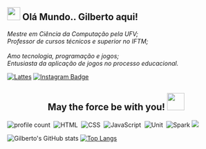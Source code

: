 

<h2><img src="https://scontent.fpoj1-1.fna.fbcdn.net/v/t1.6435-9/122136124_4002426903106932_3677567955277411618_n.jpg?_nc_cat=109&ccb=1-5&_nc_sid=174925&_nc_eui2=AeEzkIcgcPkjAxekfIptUs61DP_B87BqFwcM_8HzsGoXB7UsSBlnN9Y7i-ar5h6yGjGpKWb6L9BrwaRbCqUHZ35l&_nc_ohc=ioYbpkA9ruYAX_g-GoB&_nc_ht=scontent.fpoj1-1.fna&oh=8f45aa578f4ab50a35f36c6adb3ce72e&oe=61D63DD6" width="30">  Olá Mundo.. Gilberto aqui!</h2>

<p><em>Mestre em Ciência da Computação pela UFV;</br>Professor de cursos técnicos e superior no IFTM;</br></br>Amo tecnologia, programação e jogos;</BR>Entusiasta da aplicação de jogos no processo educacional.
</em></p>


[![Lattes](https://img.shields.io/badge/-CNPq_Lattes-5B0EC0?style=flat-square&link=http://lattes.cnpq.br/7059390537752738)](http://lattes.cnpq.br/7059390537752738) [![Instagram Badge](https://img.shields.io/badge/-Instagram-5B0EC0?style=flat-square&labelColor=5B0EC0&logo=instagram&logoColor=white&link=https://www.instagram.com/gilbertovoliveira/)](https://www.instagram.com/gilbertovoliveira/)

  <h2 align="center"> May the force be with you! <img src="https://www.pinclipart.com/picdir/big/570-5708997_baby-yoda-png-picture-baby-yoda-transparent-background.png" width="40"></h2> 




![profile count](https://komarev.com/ghpvc/?username=gvoliveira&color=5B0EC0&style=flat-square)&nbsp;
![HTML](https://img.shields.io/badge/-HTML-E0661A?style=flat&logo=HTML5&logoColor=white)&nbsp;
![CSS](https://img.shields.io/badge/-CSS-264de4?style=flat&logo=CSS3&logoColor=white)&nbsp;
![JavaScript](https://img.shields.io/badge/-JavaScript-f0db4f?style=flat&logo=javascript&logoColor=white)&nbsp;
![Unit](https://img.shields.io/badge/Unity-black.svg?&style=flat&logo=Unity&logoColor=white)&nbsp;
![Spark](https://img.shields.io/badge/Spark-FF4500.svg?&style=flat&logo=apache-spark&logoColor=white)&nbsp;<a href="mailto:gilbertooliveira@iftm.edu.br"><img src="https://img.shields.io/badge/-gilbertooliveira-2E8B57?style=flat&logo=Gmail&logoColor=white"/></a>
<!--- ![GitHub](https://img.shields.io/badge/-GitHub-363636?style=flat&logo=github)&nbsp;
![Visual Studio Code](https://img.shields.io/badge/-Visual%20Studio%20Code-05122A?style=flat&logo=visual-studio-code&logoColor=007ACC)&nbsp;--->

![Gilberto's GitHub stats](https://github-readme-stats.vercel.app/api?username=gvoliveira&theme=midnight-purple&show_icons=true)
[![Top Langs](https://github-readme-stats.vercel.app/api/top-langs/?username=gvoliveira&layout=compact&&theme=midnight-purple)](https://github.com/anuraghazra/github-readme-stats)
